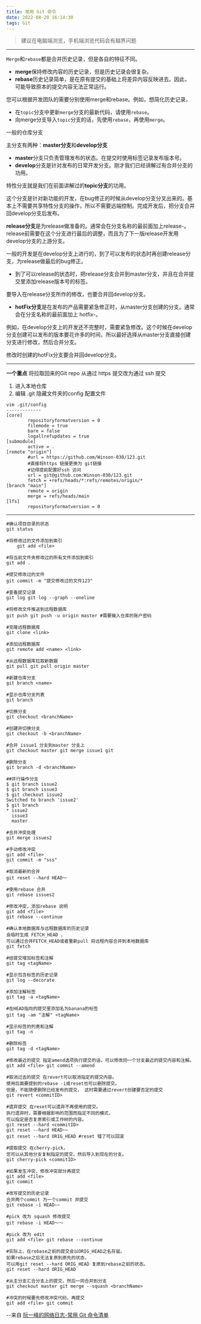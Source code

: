 ```yaml
---
title: 常用 Git 命令
date: 2022-08-20 16:14:30
tags: Git
---
```


> 建议在电脑端浏览，手机端浏览代码会有越界问题

------

`Merge`和`rebase`都是合并历史记录，但是各自的特征不同。

-   **merge**保持修改内容的历史记录，但是历史记录会很复杂。
-   **rebase**历史记录简单，是在原有提交的基础上将差异内容反映进去。因此，可能导致原本的提交内容无法正常运行。

您可以根据开发团队的需要分别使用merge和rebase。例如，想简化历史记录，

-   在`topic`分支中更新`merge`分支的最新代码，请使用`rebase`。
-   向merge分支导入`topic`分支的话，先使用`rebase`，再使用`merge`。

一般的仓库分支

主分支有两种：**master分支**和**develop分支**

-   **master**分支只负责管理发布的状态。在提交时使用标签记录发布版本号。
-   **develop**分支是针对发布的日常开发分支。刚才我们已经讲解过有合并分支的功用。

特性分支就是我们在前面讲解过的**topic分支**的功用。

这个分支是针对新功能的开发，在bug修正的时候从develop分支分叉出来的。基本上不需要共享特性分支的操作，所以不需要远端控制。完成开发后，把分支合并回develop分支后发布。

**release分支**是为release做准备的。通常会在分支名称的最前面加上release-。release前需要在这个分支进行最后的调整，而且为了下一版release开发用develop分支的上游分支。

一般的开发是在develop分支上进行的，到了可以发布的状态时再创建release分支，为release做最后的bug修正。

- 到了可以release的状态时，把release分支合并到master分支，并且在合并提交里添加release版本号的标签。

要导入在release分支所作的修改，也要合并回develop分支。

- **hotFix分支**是在发布的产品需要紧急修正时，从master分支创建的分支。通常会在分支名称的最前面加上 hotfix-。

例如，在develop分支上的开发还不完整时，需要紧急修改。这个时候在develop分支创建可以发布的版本要花许多的时间，所以最好选择从master分支直接创建分支进行修改，然后合并分支。

修改时创建的hotFix分支要合并回develop分支。


----------------

**一个重点**
将拉取回来的Git repo 从通过 https 提交改为通过 ssh 提交
1. 进入本地仓库
2. 编辑 .git 隐藏文件夹的config 配置文件

```shell
vim .git/config
-------------
[core]
        repositoryformatversion = 0
        filemode = true
        bare = false
        logallrefupdates = true
[submodule]
        active = .
[remote "origin"]
        #url = https://github.com/Winson-030/123.git
        #直接将https 链接更换为 git链接
        #记得提前配置好ssh 访问
        url = git@github.com:Winson-030/123.git
        fetch = +refs/heads/*:refs/remotes/origin/*
[branch "main"]
        remote = origin
        merge = refs/heads/main
[lfs]
        repositoryformatversion = 0
```



----------------



```shell
#确认项目目录的状态 
git status 

#将修改过的文件添加到索引 
	git add <file> 

#将当前文件夹修改过的所有文件添加到索引
git add . 

#提交修改过的文件 
git commit -m "提交修改过的文件123" 

#查看提交记录 
git log git log --graph --oneline 

#将修改文件推送到远程数据库 
git push git push -u origin master #需要输入仓库的账户密码 

#克隆远程数据库 
git clone <link> 

#添加远程数据库 
git remote add <name> <link> 

#从远程数据库拉取新数据 
git pull git pull origin master 

#新建仓库分支 
git branch <name> 

#显示仓库分支列表 
git branch 

#切换分支 
git checkout <branchName> 

#创建并切换分支 
git checkout -b <branchName> 

#合并 issue1 分支到master 分支上 
git checkout master git merge issue1 git 

#删除分支 
git branch -d <branchName> 

##并行操作分支 
$ git branch issue2 
$ git branch issue3  
$ git checkout issue2 
Switched to branch 'issue2' 
$ git branch 
* issue2 
  issue3 
  master 

#合并冲突处理
git merge issues2 

#手动修改冲突 
git add <file> 
git commit -m "sss" 

#取消最新的合并 
git reset --hard HEAD～ 

#使用rebase 合并 
git rebase issues2 

#修改冲突，添加rebase 说明 
git add <file> 
git rebase --continue 

#确认本地数据库与远程数据库的历史记录 
会临时生成 FETCH_HEAD ，
可以通过合并FETCH_HEAD或者重新pull 将远程内容合并到本地数据库 
git fetch 

#给提交增加标签和注解 
git tag <tagName> 

#显示包含标签的历史记录 
git log --decorate 

#添加注解标签 
git tag -a <tagName> 

#在HEAD指向的提交里添加名为banana的标签 
git tag -am "注解" <tagName> 

#显示标签的列表和注解 
git tag -n 

#删除标签 
git tag -d <tagName> 

#修改最近的提交 指定amend选项执行提交的话，可以修改同一个分支最近的提交内容和注解。 
git add <file> git commit --amend 

#取消过去的提交 在revert可以取消指定的提交内容。 
使用后面要提到的rebase -i或reset也可以删除提交。 
但是，不能随便删除已经发布的提交， 这时需要通过revert创建要否定的提交 
git revert <commitID> 

#遗弃提交 在reset可以遗弃不再使用的提交。
执行遗弃时，需要根据影响的范围而指定不同的模式， 
可以指定是否复原索引或工作树的内容。 
git reset --hard <commitID> 
git reset --hard HEAD~~ 
git reset --hard ORIG_HEAD #reset 错了可以回滚 

#提取提交 在cherry-pick，
您可以从其他分支复制指定的提交，然后导入到现在的分支。 
git cherry-pick <commitID> 

#如果发生冲突，修改冲突部分再提交 
git add <file> 
git commit 

#改写提交的历史记录 
合并两个commit 为一个commit 并提交
git rebase -i HEAD~~ 

#pick 改为 squash 修改提交 
git rebase -i HEAD～～ 

#pick 改为 edit 
git add <file> git rebase --continue 

#实际上，在rebase之前的提交会以ORIG_HEAD之名存留。 
如果rebase之后无法复原到原先的状态， 
可以用git reset --hard ORIG_HEAD 复原到rebase之前的状态。
git reset --hard ORIG_HEAD 

#从主分支汇合分支上的提交，然后一同合并到分支 
git checkout master git merge --squash <branchName> 

#冲突的时候要先修改冲突代码，再提交 
git add <file> git commit
```



--来自 [阮一峰的网络日志-常用 Git 命令清单](https://www.ruanyifeng.com/blog/2015/12/git-cheat-sheet.html)


